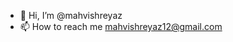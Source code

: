 - 👋 Hi, I’m @mahvishreyaz
- 📫 How to reach me mahvishreyaz12@gmail.com

<!---
mahvishreyaz/mahvishreyaz is a ✨ special ✨ repository because its `README.md` (this file) appears on your GitHub profile.
You can click the Preview link to take a look at your changes.
--->
